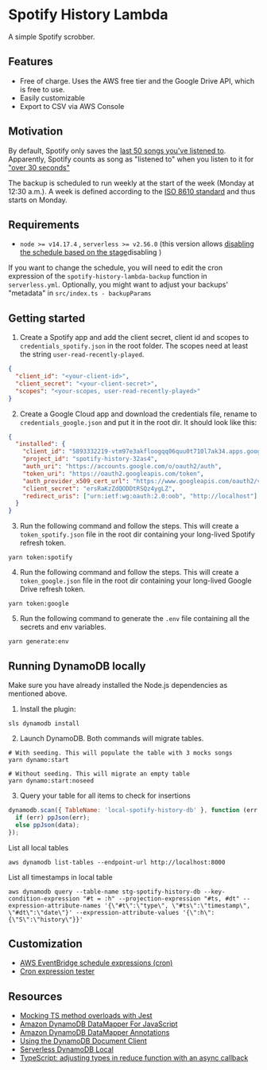 # Spotify History Lambda

A simple Spotify scrobber.

## Features

- Free of charge. Uses the AWS free tier and the Google Drive API, which is free to use.
- Easily customizable
- Export to CSV via AWS Console

## Motivation

By default, Spotify only saves the [last 50 songs you've listened to](https://support.spotify.com/us/article/listening-history/).
Apparently, Spotify counts as song as "listened to" when you listen to it for ["over 30 seconds"](https://artists.spotify.com/help/article/how-we-count-streams)

The backup is scheduled to run weekly at the start of the week (Monday at 12:30 a.m.). A week is defined according to the [ISO 8610 standard](https://en.wikipedia.org/wiki/ISO_8601#Week_dates) and thus starts on Monday.

## Requirements

- `node >= v14.17.4` , `serverless >= v2.56.0` (this version allows [disabling the schedule based on the stage](https://github.com/serverless/serverless/releases/tag/v2.56.0)disabling )

If you want to change the schedule, you will need to edit the cron expression of the `spotify-history-lambda-backup` function in `serverless.yml`. Optionally, you might want to adjust your backups' "metadata" in `src/index.ts - backupParams`

## Getting started

1.  Create a Spotify app and add the client secret, client id and scopes to `credentials_spotify.json` in the root folder. The scopes need at least the string `user-read-recently-played`.

```json
{
  "client_id": "<your-client-id>",
  "client_secret": "<your-client-secret>",
  "scopes": "<your-scopes, user-read-recently-played>"
}
```

2.  Create a Google Cloud app and download the credentials file, rename to `credentials_google.json` and put it in the root dir. It should look like this:

```json
{
  "installed": {
    "client_id": "5893332219-vtm97e3akfloogqq06quu0t710l7ak34.apps.googleusercontent.com",
    "project_id": "spotify-history-32as4",
    "auth_uri": "https://accounts.google.com/o/oauth2/auth",
    "token_uri": "https://oauth2.googleapis.com/token",
    "auth_provider_x509_cert_url": "https://www.googleapis.com/oauth2/v1/certs",
    "client_secret": "ersRaKzZdQODDtRSQz4ygLZ",
    "redirect_uris": ["urn:ietf:wg:oauth:2.0:oob", "http://localhost"]
  }
}
```

3.  Run the following command and follow the steps. This will create a `token_spotify.json` file in the root dir containing your long-lived Spotify refresh token.

```console
yarn token:spotify
```

4.  Run the following command and follow the steps. This will create a `token_google.json` file in the root dir containing your long-lived Google Drive refresh token.

```console
yarn token:google
```

5. Run the following command to generate the `.env` file containing all the secrets and env variables.

```console
yarn generate:env
```

## Running DynamoDB locally

Make sure you have already installed the Node.js dependencies as mentioned above.

1. Install the plugin:

```console
sls dynamodb install
```

2. Launch DynamoDB. Both commands will migrate tables.

```console
# With seeding. This will populate the table with 3 mocks songs
yarn dynamo:start
```

```console
# Without seeding. This will migrate an empty table
yarn dynamo:start:noseed
```

3. Query your table for all items to check for insertions

```js
dynamodb.scan({ TableName: 'local-spotify-history-db' }, function (err, data) {
  if (err) ppJson(err);
  else ppJson(data);
});
```

List all local tables

```console
aws dynamodb list-tables --endpoint-url http://localhost:8000
```

List all timestamps in local table

```console
aws dynamodb query --table-name stg-spotify-history-db --key-condition-expression "#t = :h" --projection-expression "#ts, #dt" --expression-attribute-names '{\"#t\":\"type\", \"#ts\":\"timestamp\", \"#dt\":\"date\"}' --expression-attribute-values '{\":h\":{\"S\":\"history\"}}'
```

## Customization

- [AWS EventBridge schedule expressions (cron)](https://docs.aws.amazon.com/AmazonCloudWatch/latest/events/ScheduledEvents.html)
- [Cron expression tester](https://crontab.cronhub.io/)

## Resources

- [Mocking TS method overloads with Jest](https://javascript.plainenglish.io/mocking-ts-method-overloads-with-jest-e9c3d3f1ce0c)
- [Amazon DynamoDB DataMapper For JavaScript](https://github.com/awslabs/dynamodb-data-mapper-js)
- [Amazon DynamoDB DataMapper Annotations](https://github.com/awslabs/dynamodb-data-mapper-js/tree/master/packages/dynamodb-data-mapper-annotations)
- [Using the DynamoDB Document Client](https://docs.aws.amazon.com/sdk-for-javascript/v2/developer-guide/dynamodb-example-document-client.html)
- [Serverless DynamoDB Local](https://www.npmjs.com/package/serverless-dynamodb-local)
- [TypeScript: adjusting types in reduce function with an async callback](https://dev.to/pedrohasantiago/typescript-adjusting-types-in-reduce-function-with-an-async-callback-2kc8)
